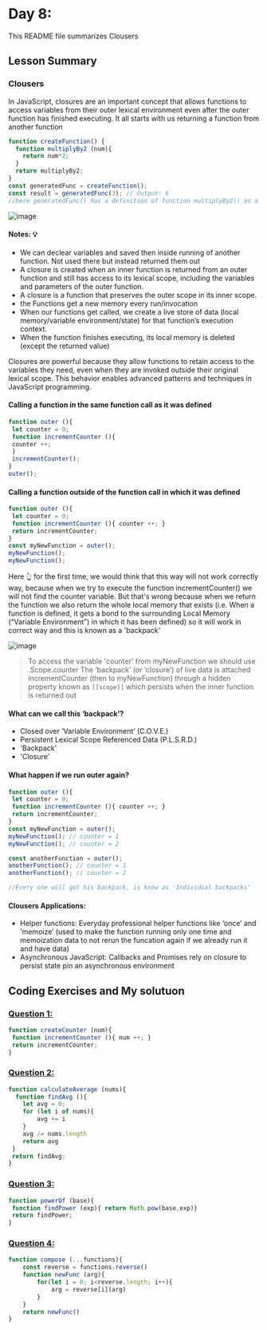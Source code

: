 # Day 8: 

This README file summarizes Clousers 

## Lesson Summary

### Clousers 
In JavaScript, closures are an important concept that allows functions to access variables from their outer lexical environment even after the outer function has finished executing. It all starts with us returning a function from another function

```javascript
function createFunction() {
  function multiplyBy2 (num){
    return num*2;
  }
  return multiplyBy2;
}
const generatedFunc = createFunction();
const result = generatedFunc(3); // Output: 6
//here generatedFunc() has a definition of function multiplyBy2() as a result of excution one time for createFunction()
```

![image](https://github.com/WaleedZriqui/Mastering-JavaScript-in-20-days/assets/90526475/8f7ccb83-e4a2-490f-9674-cf448e75ba89)

#### Notes: 💡
- We can declear variables and saved then inside running of another function. Not used there but instead returned them out 
- A closure is created when an inner function is returned from an outer function and still has access to its lexical scope, including the variables and parameters of the outer function.
- A closure is a function that preserves the outer scope in its inner scope.
- the Functions get a new memory every run/invocation
- When our functions get called, we create a live store of data (local memory/variable environment/state) for that function’s execution context.
- When the function finishes executing, its local memory is deleted (except the returned value)


Closures are powerful because they allow functions to retain access to the variables they need, even when they are invoked outside their original lexical scope. This behavior enables advanced patterns and techniques in JavaScript programming.


#### Calling a function in the same function call as it was defined
```javascript
function outer (){
 let counter = 0;
 function incrementCounter (){
 counter ++;
 }
 incrementCounter();
}
outer();
```

#### Calling a function outside of the function call in which it was defined
```javascript
function outer (){
 let counter = 0;
 function incrementCounter (){ counter ++; }
 return incrementCounter;
}
const myNewFunction = outer();
myNewFunction();  
myNewFunction();
```
Here 👆 for the first time, we would think that this way will not work correctly way, because when we try to execute the function incrementCounter() we will not find the counter variable. But that's wrong because when we return the function we also return the whole local memory that exists (i.e. When a function is defined, it gets a bond to the surrounding Local Memory (“Variable Environment”) in which it has been defined) so it will work in correct way and this is known as a 'backpack'

![image](https://github.com/WaleedZriqui/Mastering-JavaScript-in-20-days/assets/90526475/8d83e1d7-419c-4646-b313-4e6d235ff2f3)

> To access the variable 'counter' from myNewFunction we should use .Scope.counter 
> The ‘backpack’ (or ‘closure’) of live data is attached incrementCounter (then to myNewFunction) through a hidden property known as `[[scope]]` which persists when the inner function is returned out

#### What can we call this ‘backpack’?
- Closed over ‘Variable Environment’ (C.O.V.E.)
- Persistent Lexical Scope Referenced Data (P.L.S.R.D.)
- 'Backpack'
- 'Closure'

#### What happen if we run outer again?
```javascript
function outer (){
 let counter = 0;
 function incrementCounter (){ counter ++; }
 return incrementCounter;
}
const myNewFunction = outer();
myNewFunction(); // counter = 1
myNewFunction(); // counter = 2 

const anotherFunction = outer();
anotherFunction(); // counter = 1
anotherFunction(); // counter = 2

//Every one will got his backpack, is know as 'Individual backpacks'  
```

#### Clousers Applications:
- Helper functions: Everyday professional helper functions like ‘once’ and ‘memoize’ (used to make the function running only one time and memoization data to not rerun the funcation again if we already run it and have data)
- Asynchronous JavaScript: Callbacks and Promises rely on closure to persist state pin an asynchronous environment

## Coding Exercises and My solutuon

### [Question 1:](https://github.com/orjwan-alrajaby/gsg-QA-Nablus-training-2023/blob/main/learning-sprint-1/week2%20-%20javaScript-the-hard-parts-v2/day%202/tasks.md)
```javascript
function createCounter (num){
 function incrementCounter (){ num ++; }
 return incrementCounter;
}
```

### [Question 2:](https://github.com/orjwan-alrajaby/gsg-QA-Nablus-training-2023/blob/main/learning-sprint-1/week2%20-%20javaScript-the-hard-parts-v2/day%202/tasks.md)
```javascript
function calculateAverage (nums){
  function findAvg (){
    let avg = 0;
    for (let i of nums){
        avg += i
    }
    avg /= nums.length
    return avg
 }
 return findAvg;
}
```

### [Question 3:](https://github.com/orjwan-alrajaby/gsg-QA-Nablus-training-2023/blob/main/learning-sprint-1/week2%20-%20javaScript-the-hard-parts-v2/day%202/tasks.md)
```javascript
function powerOf (base){
 function findPower (exp){ return Math.pow(base,exp)}
 return findPower;
}
```

### [Question 4:](https://github.com/orjwan-alrajaby/gsg-QA-Nablus-training-2023/blob/main/learning-sprint-1/week2%20-%20javaScript-the-hard-parts-v2/day%202/tasks.md)
```javascript
function compose (...functions){
    const reverse = functions.reverse()
    function newFunc (arg){
        for(let i = 0; i<reverse.length; i++){
            arg = reverse[i](arg)
        }
    }
    return newFunc()
}
```
